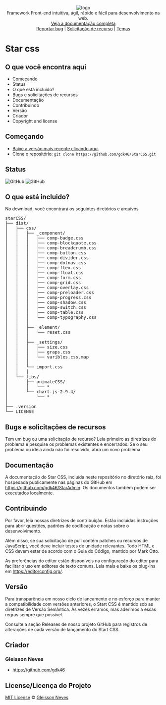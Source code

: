 <p align="center">
  <img src="https://github.com/gdk46/privado/blob/master/imagens/starCSS/star-css1.png" alt="logo"/>
  <br/>
  Framework Front-end intuitiva, ágil, rápido e fácil para desenvolvimento na web.
  <br/>
  <a href="https://github.com/gdk46/componentes-front-end-web/tree/main/framework-star-css">Veja a documentação completa</a>
  
  <br/>
  <a href="https://github.com/gdk46/StarCSS/issues">Reportar bug</a>
  |
  <a href="https://github.com/twbs/bootstrap/issues/new?template=feature_request.md">Solicitação de recurso</a>
  |
  <a href="javascript::">Temas</a>
</p>

# Star css


## O que você encontra aqui

 * Começando
 * Status
 * O que está incluido?
 * Bugs e solicitações de recursos
 * Documentação
 * Contribuindo
 * Versão
 * Criador
 * Copyright and license

## Começando

 * [Baixe a versão mais recente clicando aqui](https://github.com/gdk46/StarCSS/archive/main.zip)
 * Clone o repositório: `git clone https://github.com/gdk46/StarCSS.git`

 
## Status
![GitHub](https://img.shields.io/badge/License-MIT-blue) ![GitHub](https://img.shields.io/badge/Version-1.0.0-blue)

## O que está incluido?
No download, você encontrará os seguintes diretórios e arquivos

<pre>
starCSS/
├── dist/
│   ├── css/
│   │   ├── _component/
│   │   │   ├── comp-badge.css
│   │   │   ├── comp-blockquote.css
│   │   │   ├── comp-breadcrumb.css
│   │   │   ├── comp-button.css
│   │   │   ├── comp-divider.css
│   │   │   ├── comp-dotnav.css
│   │   │   ├── comp-flex.css
│   │   │   ├── comp-float.css
│   │   │   ├── comp-form.css
│   │   │   ├── comp-grid.css
│   │   │   ├── comp-overlay.css
│   │   │   ├── comp-preloader.css
│   │   │   ├── comp-progress.css
│   │   │   ├── comp-shadow.css
│   │   │   ├── comp-switch.css
│   │   │   ├── comp-table.css
│   │   │   └── comp-typography.css
│   │   │   
│   │   ├── _element/
│   │   │   └── reset.css
│   │   │
│   │   ├── _settings/
│   │   │   ├── size.css
│   │   │   ├── graps.css
│   │   │   └── varibles.css.map
│   │   │
│   │   └── import.css
│   │   │
│   └── libs/
│       ├── animateCSS/
│       │   └── *
│       └── chart.js-2.9.4/
│           └── *
│   
├── .version
└── LICENSE
</pre>


## Bugs e solicitações de recursos
Tem um bug ou uma solicitação de recurso? Leia primeiro as diretrizes do problema e pesquise os problemas existentes e encerrados. Se o seu problema ou ideia ainda não foi resolvido, abra um novo problema.


## Documentação
A documentação do Star CSS, incluída neste repositório no diretório raiz, foi hospedada publicamente nas páginas do GitHub em https://github.com/gdk46/StarAdmin. Os documentos também podem ser executados localmente.

## Contribuindo
Por favor, leia nossas diretrizes de contribuição. Estão incluídas instruções para abrir questões, padrões de codificação e notas sobre o desenvolvimento.

Além disso, se sua solicitação de pull contém patches ou recursos de JavaScript, você deve incluir testes de unidade relevantes. Todo HTML e CSS devem estar de acordo com o Guia do Código, mantido por Mark Otto.

As preferências do editor estão disponíveis na configuração do editor para facilitar o uso em editores de texto comuns. Leia mais e baixe os plug-ins em https://editorconfig.org/.

## Versão
Para transparência em nosso ciclo de lançamento e no esforço para manter a compatibilidade com versões anteriores, o Start CSS é mantido sob as diretrizes de Versão Semântica. Às vezes erramos, mas aderimos a essas regras sempre que possível.

Consulte a seção Releases de nosso projeto GitHub para registros de alterações de cada versão de lançamento do Start CSS. 

## Criador
### Gleisson Neves
  * https://github.com/gdk46


## License/Licença do Projeto #
[MIT License](https://github.com/gdk46/componentes-front-end-web/blob/main/framework-star-css/LICENSE) © [Gleisson Neves](https://github.com/gdk46)

